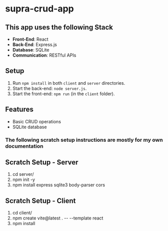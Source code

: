 # supra-crud-app

## This app uses the following Stack

- **Front-End**: React
- **Back-End**: Express.js
- **Database**: SQLite
- **Communication**: RESTful APIs

## Setup

1. Run `npm install` in both `client` and `server` directories.
2. Start the back-end: `node server.js`.
3. Start the front-end: `npm run` (in the `client` folder).

## Features

- Basic CRUD operations
- SQLite database

### The following scratch setup instructions are mostly for my own documentation

## Scratch Setup - Server

1. cd server/
2. npm init -y
3. npm install express sqlite3 body-parser cors

## Scratch Setup - Client

1. cd client/
2. npm create vite@latest . -- --template react
3. npm install
